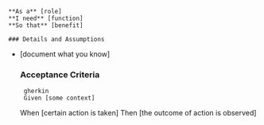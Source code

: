 	**As a** [role]  
	**I need** [function]  
	**So that** [benefit]  
	      
	### Details and Assumptions
 * [document what you know]      
	
	### Acceptance Criteria     
	    gherkin 
	    Given [some context]
      When [certain action is taken]
      Then [the outcome of action is observed]
